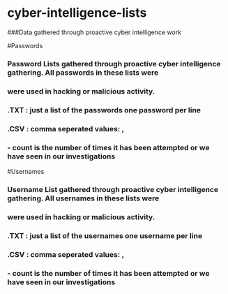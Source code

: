 # cyber-intelligence-lists
###Data gathered through proactive cyber intelligence work

#Passwords
### Password Lists gathered through proactive cyber intelligence gathering. All passwords in these lists were 
### were used in hacking or malicious activity. 
###  
### .TXT : just a list of the passwords one password per line
### .CSV : comma seperated values: <password>, <count>
###    - count is the number of times it has been attempted or we have seen in our investigations

#Usernames
### Username List gathered through proactive cyber intelligence gathering. All usernames in these lists were 
### were used in hacking or malicious activity. 
###  
### .TXT : just a list of the usernames one username per line
### .CSV : comma seperated values: <username>, <count>
###    - count is the number of times it has been attempted or we have seen in our investigations

